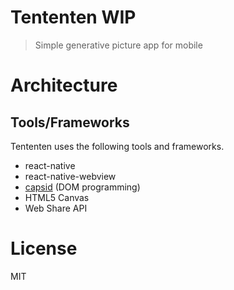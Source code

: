 # Tententen WIP

> Simple generative picture app for mobile

# Architecture

## Tools/Frameworks

Tententen uses the following tools and frameworks.

- react-native
- react-native-webview
- [capsid][] (DOM programming)
- HTML5 Canvas
- Web Share API

# License

MIT

[capsid]: https://capsid.js.org/
